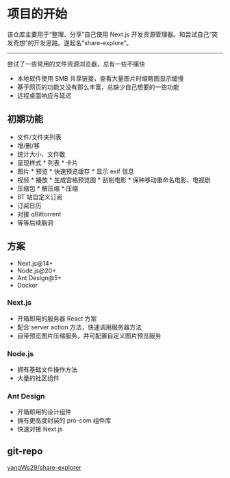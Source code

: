 # 项目的开始
该仓库主要用于“整理、分享”自己使用 Next.js 开发资源管理器。和尝试自己“突发奇想”的开发思路。遂起名“share-explore”。

---------------------------------

尝试了一些常用的文件资源浏览器，总有一些不痛快

*   本地软件使用 SMB 共享链接，查看大量图片时缩略图显示缓慢
*   基于网页的功能又没有那么丰富，总缺少自己想要的一些功能
*   远程桌面响应与延迟

初期功能
----

*   文件/文件夹列表
  *   增/删/移
  *   统计大小、文件数
  *   呈现样式
    *   列表
    *   卡片
  *   图片
    *   预览
    *   快速预览缓存
    *   显示 exif 信息
  *   视频
    *   播放
    *   生成宫格预览图
    *   刮削电影
    *   保种移动重命名电影、电视剧
  *   压缩包
    *   解压缩
    *   压缩
*   BT 站自定义订阅
  *   订阅日历
  *   对接  qBittorrent
*   等等后续脑洞

方案
--

*   Next.js@14+
*   Node.js@20+
*   Ant Design@5+
*   Docker

### Next.js

*   开箱即用的服务器 React 方案
*   配合 server action 方法，快速调用服务器方法
*   自带预览图片压缩服务，并可配置自定义图片预览服务

### Node.js

*   拥有基础文件操作方法
*   大量的社区组件

### Ant Design

*   开箱即用的设计组件
*   拥有更高度封装的 pro-com 组件库
*   快速对接 Next.js

git-repo
--------

[yangWs29/share-explorer](https://github.com/yangWs29/share-explorer)
